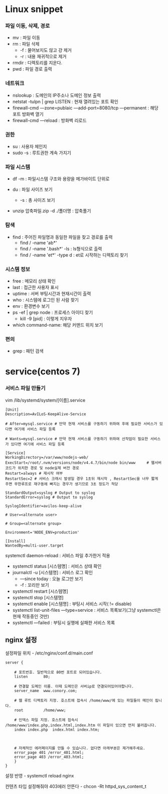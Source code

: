 # Linux snippet

### 파일 이동, 삭제, 경로

- mv : 파일 이동
- rm : 파일 삭제
  - -f : 물어보지도 않고 걍 제거
  - -r : 내용 재귀적으로 제거
- rmdir : 디렉토리를 지운다.
- pwd : 파일 경로 출력



### 네트워크

- nslookup : 도메인의 IP주소나 도메인 정보 출력
- netstat -tulpn | grep LISTEN : 현재 열려있는 포트 확인
- firewall-cmd —zone=publaic —add-port=8080/tcp —permanent : 해당 포트 방화벽 열기
- firewall-cmd —reload : 방화벽 리로드



### 권한

- su : 사용자 체인지
- sudo -s : 루트권한 계속 가지기



### 파일 시스템

- df -m : 파일시스템 구조와 용량을 메가바이트 단위로

- du : 파일 사이즈 보기
  - -s : 총 사이즈 보기

- 
  unzip 압축파일.zip -d ./폴더명 : 압축풀기




### 탐색

- find : 주어진 파일명과 동일한 파일을 찾고 경로를 출력
  - find / -name 'ab*'
  - find / -name '.bash*' -ls  : ls형식으로 출력
  - find / -name 'et*' -type d  : et로 시작하는 디렉토리 찾기



### 시스템 정보

- free : 메모리 상태 확인
- last : 접근한 사용자 표시
- uptime : 서버 부팅시간과 현재시간이 출력
- who : 시스템에 로그인 된 사람 찾기
- env : 환경변수 보기
- ps -ef | grep node : 프로세스 아이디 찾기
  - kill -9 [pid] : 이렇게 지우자
- which command-name: 해당 커맨드 위치 보기



### 편의

- grep : 패턴 검색





# service(centos 7)

### 서비스 파일 만들기

vim /lib/systemd/system/[이름].service

```
[Unit]
Description=AvILoS-KeepAlive-Service

# After=mysql.service # 만약 현재 서비스를 구동하기 위하여 후에 필요한 서비스가 있다면 여기에 서비스 파일 등록

# Wants=mysql.service # 만약 현재 서비스를 구동하기 위하여 선작업이 필요한 서비스가 있다면 여기에 서비스 파일 등록

[Service]
WorkingDirectory=/var/www/nodejs-web/
ExecStart=/root/.nvm/versions/node/v4.4.7/bin/node bin/www     # 웹서버 코드가 위치한 경로 및 node실제 버전 경로
Restart=always # 재시작 여부
RestartSec=2 # 서비스 크래시 발생일 경우 1초뒤 재시작 , RestartSec을 너무 짧게 주면 무한루프로 재구동에 빠지는 경우가 생기므로 3초 정도가 적당

StandardOutput=syslog # Output to syslog
StandardError=syslog # Output to syslog

SyslogIdentifier=avilos-keep-alive

# User=<alternate user>

# Group=<alternate group>

Environment='NODE_ENV=production'

[Install]
WantedBy=multi-user.target
```



systemctl daemon-reload : 서비스 파일 추가한거 적용



- systemctl status [시스템명] : 서비스 상태 확인
- journalctl -u [시스템명] : 서비스 로그 확인
  - —since today : 오늘 로그만 보기
  - -f : 꼬리만 보기
- systemctl restart [시스템명]
- systemctl stop [시스템명]
- systemctl enable [시스템명] : 부팅시 서비스 시작( != disable)
- systemctl list-unit-files —type=service : 서비스 목록보기(그냥 systemctl은 현재 작동중인 것만)
- systemctl —failed : 부팅시 실행에 실패한 서비스 목록



## nginx 설정

설정파일 위치 - /etc/nginx/conf.d/main.conf

```
server {

    # 포트번호. 일반적으로 80번 포트로 되어있습니다.
    listen       80;

    # 연결할 도메인 이름. 이때 도메인은 서버ip로 연결되어있어야합니다.
    server_name  www.conory.com;

    # 웹 루트 디렉토리 지정. 호스트에 접속시 /home/www/에 있는 파일들이 메인이 됩니다.
    root         /home/www;

    # 인덱스 파일 지정. 호스트에 접속시 /home/www/index.php,index.html,index.htm 이 파일이 있으면 먼저 불러옵니다.
    index index.php  index.html index.htm;



    # 자체적인 에러페이지를 만들 수 있습니다. 없다면 아래부분은 제거해주세요.
    error_page 401 /error_401.html;
    error_page 403 /error_403.html;
    }
}
```

설정 반영 - systemctl reload nginx

컨텐츠 타입 설정해줘야 403에러 안뜬다 - chcon -Rt httpd_sys_content_t